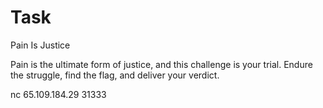 # Task


Pain Is Justice

Pain is the ultimate form of justice, and this challenge is your trial. Endure the struggle, find the flag, and deliver your verdict.

nc 65.109.184.29 31333
